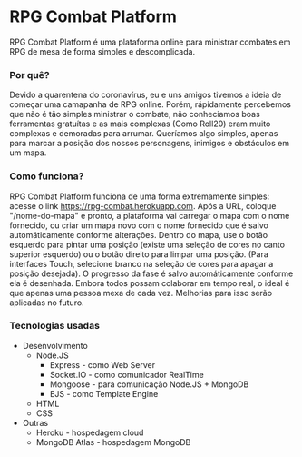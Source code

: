 # RPG Combat Platform

RPG Combat Platform é uma plataforma online para ministrar combates em RPG de mesa de forma simples e descomplicada.

### Por quê?

Devido a quarentena do coronavírus, eu e uns amigos tivemos a ideia de começar uma camapanha de RPG online. Porém, rápidamente percebemos que não é tão simples ministrar o combate, não conheciamos boas ferramentas gratuítas e as mais complexas (Como Roll20) eram muito complexas e demoradas para arrumar. Queríamos algo simples, apenas para marcar a posição dos nossos personagens, inimigos e obstáculos em um mapa.

### Como funciona?

RPG Combat Platform funciona de uma forma extremamente simples: acesse o link https://rpg-combat.herokuapp.com. Após a URL, coloque "/nome-do-mapa" e pronto, a plataforma vai carregar o mapa com o nome fornecido, ou criar um mapa novo com o nome fornecido que é salvo automáticamente conforme alterações. Dentro do mapa, use o botão esquerdo para pintar uma posição (existe uma seleção de cores no canto superior esquerdo) ou o botão direito para limpar uma posição. (Para interfaces Touch, selecione branco na seleção de cores para apagar a posição desejada). O progresso da fase é salvo automáticamente conforme ela é desenhada. Embora todos possam colaborar em tempo real, o ideal é que apenas uma pessoa mexa de cada vez. Melhorias para isso serão aplicadas no futuro.

### Tecnologias usadas

- Desenvolvimento
  - Node.JS
    - Express - como Web Server
    - Socket.IO - como comunicador RealTime
    - Mongoose - para comunicação Node.JS + MongoDB
    - EJS - como Template Engine
  - HTML
  - CSS
- Outras
  - Heroku - hospedagem cloud
  - MongoDB Atlas - hospedagem MongoDB
